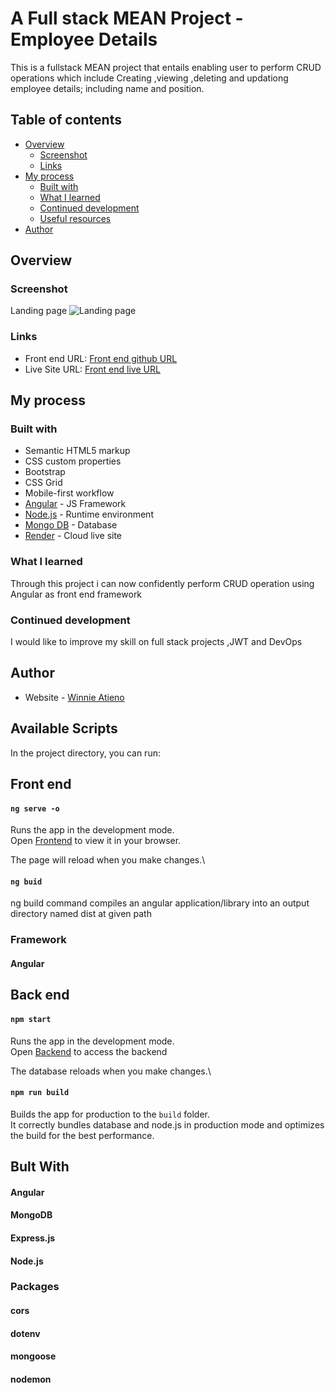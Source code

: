 # A Full stack MEAN Project -Employee Details
This is a fullstack MEAN project that entails enabling user to perform CRUD operations which include 
Creating ,viewing ,deleting and updationg employee details; including name and position.

## Table of contents

- [Overview](#overview)
  - [Screenshot](#screenshot)
  - [Links](#links)
- [My process](#my-process)
  - [Built with](#built-with)
  - [What I learned](#what-i-learned)
  - [Continued development](#continued-development)
  - [Useful resources](#useful-resources)
- [Author](#author)

## Overview

### Screenshot

Landing page 
![Landing page](server/images/LandingPage.PNG)

### Links

- Front end URL: [Front end github URL](https://github.com/wynnei/MEAN-Employee-details-FrontEnd)
- Live Site URL: [Front end live URL](https://mean-employee-details-front-end.vercel.app/)

## My process

### Built with

- Semantic HTML5 markup
- CSS custom properties
- Bootstrap
- CSS Grid
- Mobile-first workflow
- [Angular](https://angular.io/) - JS Framework
- [Node.js](https://nextjs.org/) - Runtime environment
- [Mongo DB](https://www.mongodb.com/) - Database
- [Render](https://render.com/docs/free) - Cloud live site

### What I learned

Through this project i can now confidently perform CRUD operation using Angular as front end framework

### Continued development
I would like to improve my skill on full stack projects ,JWT and DevOps

## Author

- Website - [Winnie Atieno](http://my-portfolio-project-three.vercel.app/)

## Available Scripts

In the project directory, you can run:
## Front end

#### `ng serve -o`

Runs the app in the development mode.\
Open [Frontend](https://mean-employee-details-front-end.vercel.app/) to view it in your browser.

The page will reload when you make changes.\


#### `ng buid`

ng build command compiles an angular application/library into an output directory named dist at given path

### Framework
#### Angular

## Back end

#### `npm start`

Runs the app in the development mode.\
Open [Backend](https://github.com/wynnei/MEAN-Employee-details-FrontEnd) to access the backend

The database reloads when you make changes.\

#### `npm run build`

Builds the app for production to the `build` folder.\
It correctly bundles database and node.js in production mode and optimizes the build for the best performance.

## Bult With

#### Angular
#### MongoDB
#### Express.js
#### Node.js

### Packages

#### cors
#### dotenv
#### mongoose
#### nodemon



